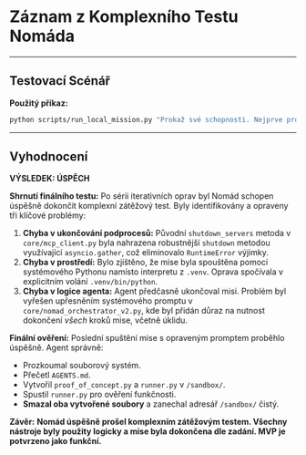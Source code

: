 # Záznam z Komplexního Testu Nomáda

---

## Testovací Scénář

**Použitý příkaz:**
```bash
python scripts/run_local_mission.py "Prokaž své schopnosti. Nejprve prozkoumej kořenový adresář a přečti si soubor AGENTS.md. Na základě jeho obsahu vytvoř v adresáři /sandbox/ nový pythonovský skript s názvem proof_of_concept.py. Tento skript bude obsahovat jedinou funkci demonstrate(), která po zavolání vypíše na konzoli první řádek souboru AGENTS.md. Poté, co nástroj vytvoříš, napiš druhý skript s názvem runner.py (opět v /sandbox/), který naimportuje a zavolá funkci demonstrate() z proof_of_concept.py. Nakonec spusť runner.py, aby ses ujistil, že vše funguje, a ukliď po sobě tím, že smažeš oba soubory: proof_of_concept.py i runner.py."
```

---

## Vyhodnocení

**VÝSLEDEK: ÚSPĚCH**

**Shrnutí finálního testu:**
Po sérii iterativních oprav byl Nomád schopen úspěšně dokončit komplexní zátěžový test. Byly identifikovány a opraveny tři klíčové problémy:
1.  **Chyba v ukončování podprocesů:** Původní `shutdown_servers` metoda v `core/mcp_client.py` byla nahrazena robustnější `shutdown` metodou využívající `asyncio.gather`, což eliminovalo `RuntimeError` výjimky.
2.  **Chyba v prostředí:** Bylo zjištěno, že mise byla spouštěna pomocí systémového Pythonu namísto interpretu z `.venv`. Oprava spočívala v explicitním volání `.venv/bin/python`.
3.  **Chyba v logice agenta:** Agent předčasně ukončoval misi. Problém byl vyřešen upřesněním systémového promptu v `core/nomad_orchestrator_v2.py`, kde byl přidán důraz na nutnost dokončení *všech* kroků mise, včetně úklidu.

**Finální ověření:**
Poslední spuštění mise s opraveným promptem proběhlo úspěšně. Agent správně:
- Prozkoumal souborový systém.
- Přečetl `AGENTS.md`.
- Vytvořil `proof_of_concept.py` a `runner.py` v `/sandbox/`.
- Spustil `runner.py` pro ověření funkčnosti.
- **Smazal oba vytvořené soubory** a zanechal adresář `/sandbox/` čistý.

**Závěr:**
**Nomád úspěšně prošel komplexním zátěžovým testem. Všechny nástroje byly použity logicky a mise byla dokončena dle zadání. MVP je potvrzeno jako funkční.**